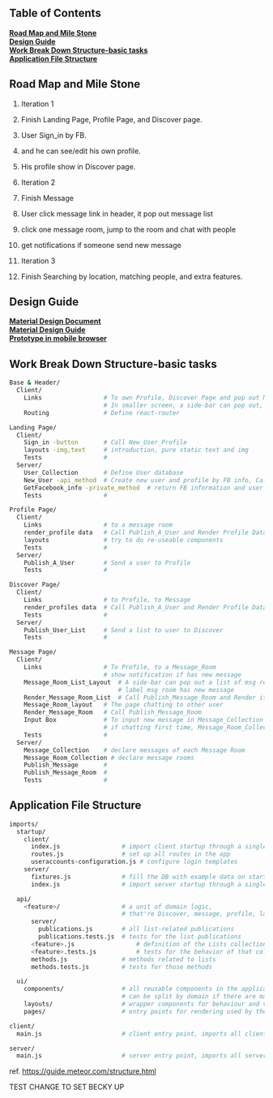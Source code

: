 ## Table of Contents
**[Road Map and Mile Stone](#road-map-and-mile-stone)**  
**[Design Guide](#design-guide)**  
**[Work Break Down Structure-basic tasks](#work-break-down-structure-basic-tasks)**  
**[Application File Structure](#application-file-structure)**  

## Road Map and Mile Stone
1. Iteration 1
  0. Finish Landing Page, Profile Page, and Discover page.  
  1. User Sign_in by FB.  
  2. and he can see/edit his own profile.  
  3. His profile show in Discover page.  
2. Iteration 2  
  0. Finish Message
  1. User click message link in header, it pop out message list
  2. click one message room, jump to the room and chat with people
  3. get notifications if someone send new message

3. Iteration 3
  0. Finish Searching by location, matching people, and extra features.

## Design Guide
  **[Material Design Document](http://materializecss.com/)**  
  **[Material Design Guide](https://material.google.com/)**   
  **[Prototype in mobile browser](http://adobe.ly/2cFoq2a)**   


## Work Break Down Structure-basic tasks
```sh
Base & Header/
  Client/
    Links                 # To own Profile, Discover Page and pop out Message room list.
                          # In smaller screen, a side-bar can pop out,
    Routing               # Define react-router

Landing Page/
  Client/
    Sign_in -button       # Call New_User_Profile
    layouts -img,text     # introduction, pure static text and img
    Tests                 #
  Server/
    User_Collection       # Define User database
    New_User -api_method  # Create new user and profile by FB info, Call GetFacebook_info
    GetFacebook_info -private_method  # return FB information and user photo
    Tests                 #

Profile Page/
  Client/
    Links                 # to a message room
    render_profile data   # Call Publish_A_User and Render Profile Data on layouts
    layouts               # try to do re-useable components
    Tests                 #
  Server/
    Publish_A_User        # Send a user to Profile
    Tests                 #

Discover Page/
  Client/
    Links                 # to Profile, to Message
    render_profiles data  # Call Publish_A_User and Render Profile Data on layouts
    Tests                 #
  Server/
    Publish_User_List     # Send a list to user to Discover
    Tests                 #

Message Page/
  Client/
    Links                 # To Profile, to a Message_Room
                          # show notification if has new message
    Message_Room_List_Layout  # A side-bar can pop out a list of msg room
                              # label msg room has new message
    Render_Message_Room_List  # Call Publish_Message_Room and Render it
    Message_Room_layout   # The page chatting to other user
    Render_Message_Room   # Call Publish_Message_Room
    Input Box             # To input new message in Message_Collection
                          # if chatting first time, Message_Room_Collection too
    Tests                 #
  Server/
    Message_Collection    # declare messages of each Message Room
    Message_Room_Collection # declare message rooms
    Publish_Message       #
    Publish_Message_Room  #
    Tests                 #

```

## Application File Structure
```sh
imports/
  startup/
    client/
      index.js                 # import client startup through a single index entry point
      routes.js                # set up all routes in the app
      useraccounts-configuration.js # configure login templates
    server/
      fixtures.js              # fill the DB with example data on startup
      index.js                 # import server startup through a single index entry point

  api/
    <feature>/                 # a unit of domain logic,
                               # that're Discover, message, profile, landing_page
      server/
        publications.js        # all list-related publications
        publications.tests.js  # tests for the list publications
      <feature>.js                 # definition of the Lists collection
      <feature>.tests.js           # tests for the behavior of that collection
      methods.js               # methods related to lists
      methods.tests.js         # tests for those methods

  ui/
    components/                # all reusable components in the application
                               # can be split by domain if there are many
    layouts/                   # wrapper components for behaviour and visuals
    pages/                     # entry points for rendering used by the router

client/
  main.js                      # client entry point, imports all client code

server/
  main.js                      # server entry point, imports all server code

```
ref. https://guide.meteor.com/structure.html


TEST CHANGE TO SET BECKY UP